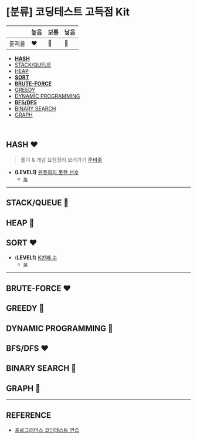 # [분류] 코딩테스트 고득점 Kit

| |높음|보통|낮음|
|--|--|--|--|
|출제율|❤️|💛|💙| 

- [__HASH__](readme.md#HASH)
- [STACK/QUEUE](readme.md#STACKQUEUE)
- [HEAP](readme.md#HEAP)
- [__SORT__](readme.md#SORT)
- [__BRUTE-FORCE__](readme.md#BRUTE-FORCE)
- [GREEDY](readme.md#GREEDY)
- [DYNAMIC PROGRAMMING](readme.md#DYNAMIC-PROGRAMMING)
- [__BFS/DFS__](readme.md#BFSDFS)
- [BINARY SEARCH](readme.md#BINARY-SEARCH)
- [GRAPH](readme.md#GRAPH)
<br/>

## HASH ❤️
> 풀이 & 개념 요점정리 보러가기 [준비중](readme.md)

- __(LEVEL1)__ [완주하지 못한 선수](https://programmers.co.kr/learn/courses/30/lessons/42576)
    - [js](https://github.com/ss-won/For-Coding-Test/blob/master/Programmers/testKit/hash/01.js)
<hr>

## STACK/QUEUE 💛

## HEAP 💛

## SORT ❤️
- (__LEVEL1__) [K번째 수](https://programmers.co.kr/learn/courses/30/lessons/42748)
    - [js](https://github.com/ss-won/For-Coding-Test/blob/master/Programmers/testKit/sort/01.js)
<hr>

## BRUTE-FORCE ❤️

## GREEDY 💙

## DYNAMIC PROGRAMMING 💙

## BFS/DFS ❤️

## BINARY SEARCH 💙

## GRAPH 💙

<hr>

## REFERENCE
- [프로그래머스 코딩테스트 연습](https://programmers.co.kr/learn/challenges)

